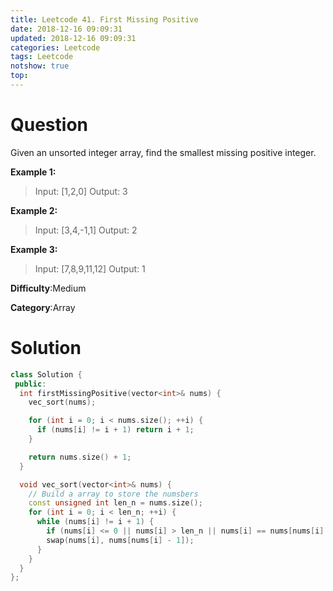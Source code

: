 ```yaml
---
title: Leetcode 41. First Missing Positive
date: 2018-12-16 09:09:31
updated: 2018-12-16 09:09:31
categories: Leetcode
tags: Leetcode
notshow: true
top:
---
```


# Question

Given an unsorted integer array, find the smallest missing positive integer.

**Example 1:**

> Input: [1,2,0]
> Output: 3

**Example 2:**

> Input: [3,4,-1,1]
> Output: 2

**Example 3:**

> Input: [7,8,9,11,12]
> Output: 1

**Difficulty**:Medium

**Category**:Array

<!-- more -->

# Solution

```cpp
class Solution {
 public:
  int firstMissingPositive(vector<int>& nums) {
    vec_sort(nums);

    for (int i = 0; i < nums.size(); ++i) {
      if (nums[i] != i + 1) return i + 1;
    }

    return nums.size() + 1;
  }

  void vec_sort(vector<int>& nums) {
    // Build a array to store the numsbers
    const unsigned int len_n = nums.size();
    for (int i = 0; i < len_n; ++i) {
      while (nums[i] != i + 1) {
        if (nums[i] <= 0 || nums[i] > len_n || nums[i] == nums[nums[i] - 1]) break;
        swap(nums[i], nums[nums[i] - 1]);
      }
    }
  }
};
```
